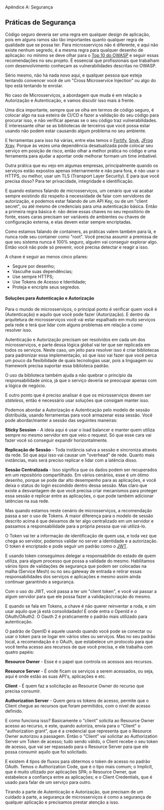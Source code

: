 Apêndice A: Segurança 

## Práticas de Segurança

Código seguro deveria ser uma regra em qualquer design de aplicação, pois em alguns ramos são tão importantes quanto qualquer regra de qualidade que se possa ter. Para microsserviços não é diferente, e aqui não existe nenhum segredo, é a mesma regra para qualquer desenho de aplicação: no mínimo se deve olhar para o [Top 10 do OWASP](https://owasp.org/www-project-top-ten/) e seguir essas recomendações no seu projeto. É essencial que profissionais que trabalham com desenvolvimento conheçam as vulnerabilidades descritas no OWASP.

Sério mesmo, não há nada novo aqui, e qualquer pessoa que esteja tentando convencer você de um "Cross Microservice Injection" ou algo do tipo está tentando te enrolar. 

No caso de Microsserviços, a abordagem que muda é em relação a Autorização e Autenticação, e vamos discutir isso mais à frente.

Uma dica importante, sempre que se olha em termos de código seguro, é colocar algo na sua esteira de CI/CD e fazer a validação do seu código para procurar isso, e não verificar apenas se o seu código traz vulnerabilidades. É interessante olhar se as bibliotecas de terceiros que você possa estar usando não podem estar causando algum problema no seu ambiente.

E ferramentas para isso há várias, entre elas temos o [Fortify](https://www.microfocus.com/en-us/solutions/application-security), [Snyk](https://snyk.io/), [JFrog Xray](https://jfrog.com/xray/). Porque às vezes uma dependência desatualizada pode colocar seu serviço em posição de risco, então olhar a melhor prática no código e uma ferramenta para ajudar a apontar onde melhorar formam um time imbatível.

Outra prática que eu vejo em algumas empresas, principalmente quando os serviços estão expostos apenas internarmente e não para fora, é não usar o HTTPS, ou melhor, usar um TLS (Transport Layer Security). E para que você precisa disso? Para ter privacidade, integridade e identificação.

E quando estamos falando de microsserviços, um cenário que vai acabar sempre existindo diz respeito à necessidade de falar com servidores de autorização, e podemos estar falando de um API Key, ou de um "client secret", ou até mesmo de credenciais para uma autenticação básica. Então a primeira regra básica é: não deixe essas chaves no seu repositório de fonte, esses caras precisam ser variáveis de ambientes ou chaves de configuração externa, e elas devem estar sempre encriptadas.

Como estamos falando de containers, as práticas valem também para lá, e nunca rode seu container como "root". Você precisa assumir a premissa de que seu sistema nunca é 100% seguro, alguém vai conseguir explorar algo. Então você não pode só prevenir, você precisa detectar e reagir a isso.

A chave é seguir ao menos cinco pilares:

- Segure por desenho;
- Vasculhe suas dependências;
- Use sempre HTTPS;
- Use Tokens de Acesso e Identidade;
- Proteja e encripte seus segredos.

#### Soluções para Autenticação e Autorização

Para o mundo de microsserviços, o principal ponto é verificar quem você é (Autenticação) e aquilo que você pode fazer (Autorização). E dentro da arquitetura de microsserviços você vai estar espalhado em muito serviços pela rede e terá que lidar com alguns problemas em relação a como resolver isso.

Autenticação e Autorização precisam ser resolvidos em cada um dos microsserviços, e parte dessa lógica global vai ter que ser replicada em todos os serviços. Neste caso, um jeito para resolver isso é criar bibliotecas para padronizar essa implementação, só que isso vai fazer que você perca um pouco da flexibilidade de quais tecnologias usar, pois a linguagem ou framework precisa suportar essa biblioteca padrão.

O uso da biblioteca também ajuda a não quebrar o princípio da responsabilidade única, já que o serviço deveria se preocupar apenas com a lógica de negócio.

E outro ponto que é preciso analisar é que os microsserviços devem ser *stateless*, então é necessário usar soluções que consigam manter isso.

Podemos abordar a Autorização e Autenticação pelo modelo de sessão distribuída, usando ferramentas para você armazenar essa sessão. Você pode abordar/manter a sessão das seguintes maneiras:

**Sticky Session** - A ideia aqui é usar o load balancer e manter quem utiliza sempre no mesmo servidor em que veio o request. Só que esse cara vai fazer você só conseguir expandir horizontalmente.

**Replicação de Sessão** - Toda instância salva a sessão e sincroniza através da rede. Só que aqui isso vai causar um "overhead" de rede. Quanto mais instâncias, mais será preciso replicar e lidar com a latência disso.

**Sessão Centralizada** - Isso significa que os dados podem ser recuperados em um repositório compartilhado. Em vários cenários, esse é um ótimo desenho, porque se pode dar alto desempenho para as aplicações, e você deixa o status do login escondido dentro dessa sessão. Mas claro que existe a desvantagem de que você precisa criar mecanismos para proteger essa sessão e replicar entre as aplicações, o que pode também adicionar latências na sua rede.

Mas quando estamos neste cenário de microsserviços, a recomendação passa a ser o uso de Tokens. A maior diferença para o modelo de sessão descrito acima é que deixamos de ter algo centralizado em um servidor e passamos a responsabilidade para a própria pessoa que vai utilizá-lo.

O Token vai ter a informação de identificação de quem usa, e toda vez que chega ao servidor, podemos validar no server a identidade e a autorização. O token é encriptado e pode seguir um padrão como o [JWT](https://jwt.io/).

E usando token conseguimos delegar a responsabilide do estado de quem utiliza, para algum processo que possa a validade do mesmo. Habilitamos vários tipos de validações de segurança que podem ser colocadas na malha (Service Mesh) ou no seu gateway de entrada e retirar essas responsabilidades dos serviços e aplicações e mesmo assim ainda continuar garantindo a segurança.

Com o uso do JWT, você passa a ter um "client token", e você vai passar a algum servidor para que ele possa fazer a validação/criação do mesmo. 

E quando se fala em Tokens, a chave é não querer reinventar a roda, e sim usar aquilo que já está consolidadado! É onde entra o OpenId e o OAuth/OAuth2. O Oauth 2 é praticamente o padrão mais utilizado para autenticação.

O padrão de OpenID é aquele usando quando você pode se conectar ou usar o token para se logar em vários sites ou serviços. Mas no seu padrão local, a recomendação é o OAuth, que estabelece um protocolo para que você tenha acesso aos recursos de que você precisa, e ele trabalha com quatro papéis:

**Resource Owner** - Esse é o papel que controla os acessos aos recursos.

**Resource Server** - É onde ficam os serviços a serem acessados, ou seja, aqui é onde estão as suas API's, aplicações e etc.

**Client** - É quem faz a solicitação ao Resource Owner do recurso que precisa consumir.

**Authorization Server** - Quem gera os tokens de acesso, permite que o Client chegue ao recursos que foram permitidos, com o nível de acesso definido.

E como funciona isso? Basicamente o "client" solicita ao Resource Owner acesso ao recurso, e este, quando autoriza, envia para o "Client" o "authorization grant", que é a credencial que representa que o Resource Owner autorizou a passagem. Então o "Client" vai solicitar ao Authorization Server um Token de acesso; tudo sendo válido, o Client recebe o seu token de acesso, que vai ser repassado para o Resource Server para que ele possa consumir aquilo que foi solicitado.

E existem 4 tipos de fluxos para obtermos o token de acesso no padrão OAuth. Temos o Authorization Code, que é o tipo mais comum; o Implicit, que é muito utlizado por aplicações SPA; o Resource Owner, que estabelece a confiança entre as aplicações; e o Client Credentials, que é usado para falar de um serviço para outro.

Tirando a parte de Autenticação e Autorização, que precisam de um cuidado à parte, a segurança de microsserviços é como a segurança de qualquer aplicação e precisamos prestar atenção a isso.
